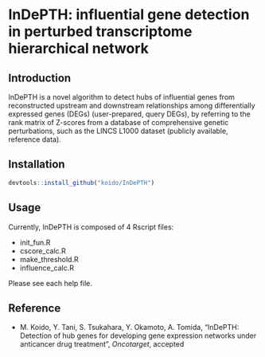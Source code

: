 # InDePTH: influential gene detection in perturbed transcriptome hierarchical network

## Introduction

InDePTH is a novel algorithm to detect hubs of influential genes from reconstructed upstream and downstream relationships among differentially expressed genes (DEGs) (user-prepared, query DEGs), by referring to the rank matrix of Z-scores from a database of comprehensive genetic perturbations, such as the LINCS L1000 dataset (publicly available, reference data).

## Installation

```r
devtools::install_github("koido/InDePTH")
```

## Usage

Currently, InDePTH is composed of 4 Rscript files:
* init_fun.R
* cscore_calc.R
* make_threshold.R
* influence_calc.R

Please see each help file.

## Reference
* M. Koido, Y. Tani, S. Tsukahara, Y. Okamoto, A. Tomida, “InDePTH: Detection of hub genes for developing gene expression networks under anticancer drug treatment”, *Oncotarget*, accepted
